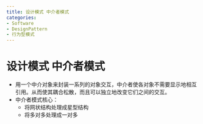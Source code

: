 ```yaml
---
title: 设计模式 中介者模式
categories:
- Software
- DesignPattern
- 行为型模式
---
```

# 设计模式 中介者模式

- 用一个中介对象来封装一系列的对象交互，中介者使各对象不需要显示地相互引用。从而使其耦合松散，而且可以独立地改变它们之间的交互。
- 中介者模式核心：
  - 将网状结构处理成星型结构
  - 将多对多处理成一对多